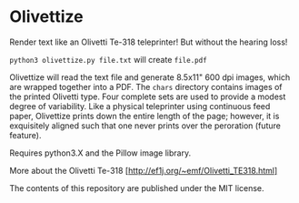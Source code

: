 # Olivettize
Render text like an Olivetti Te-318 teleprinter! But without the hearing loss!

`python3 olivettize.py file.txt` will create `file.pdf`

Olivettize will read the text file and generate 8.5x11" 600 dpi images, which are wrapped together into a PDF. The `chars` directory contains images of the printed Olivetti type. Four complete sets are used to provide a modest degree of variability. Like a physical teleprinter using continuous feed paper, Olivettize prints down the entire length of the page; however, it is exquisitely aligned such that one never prints over the peroration (future feature).

Requires python3.X and the Pillow image library.

More about the Olivetti Te-318 [http://ef1j.org/~emf/Olivetti_TE318.html]

The contents of this repository are published under the MIT license.
